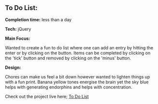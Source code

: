 ## To Do List:

**Completion time:** less than a day

**Tech:** jQuery


**Main Focus:**

Wanted to create a fun to do list where one can add an entry by hitting the enter or by clicking on the button. Items can be completed by clicking on the 'tick' button and removed by clicking on the 'minus' button.


**Design:**

Chores can make us feel a bit down however wanted to lighten things up with a fun print. Banana yellow tones energise the brain yet the sky blue helps with generating endorphins and helps with concentration.

Check out the project live here; [To Do List](https://codepen.io/kgrim/pen/zyJJBQ)
